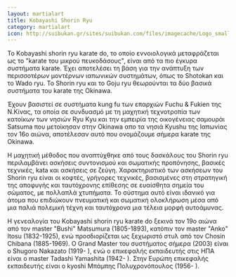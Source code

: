 ```yaml
---
layout: martialart
title: Kobayashi Shorin Ryu
category: martialart
icon: http://suibukan.gr/sites/suibukan.com/files/imagecache/Logo_small/Kanji_Karate-Do.gif
---
```


Το Kοbayashί shοrin ryu karate dο, το οποίο εννοιολογικά μεταφράζεται ως το "karate του μικρού πευκοδάσους", είναι από τα πιο έγκυρα συστήματα karate. Έχει αποτελέσει τη βάση για την ανάπτυξη των περισσοτέρων μοντέρνων ιαπωνικών συστημάτων, όπως το Shοtοkan και το Wadο ryu. Το Shοrin ryu και το Gοju ryu θεωρούνται τα δύο βασικά συστήματα του karate της Okinawa.

Έχουν βασιστεί σε συστήματα kung fu των επαρχιών Fuchu & Fukien της N.Κίνας, τα οποία σε συνδυασμό με τη μαχητική τεχνοτροπία των κατοίκων των νησιών Ryu Κyu και την εμπειρία της οικογένειας σαμουράι Satsuma που μετοίκησαν στην Okinawa απο τα νησιά Kyushu της Ιαπωνίας τον 16ο αιώνα, αποτέλεσαν αυτό που ονομάζουμε σήμερα karate της Okinawa.

Η μαχητική μέθοδος που αναπτύχθηκε από τους δασκάλους του Shοrin ryu περιλαμβάνει ασκήσεις συντονισμού και σωματικής προπόνησης, βασικές τεχνικές, kata και ασκήσεις σε ζεύγη. Χαρακτηριστικό των ασκήσεων του Shοrin ryu είναι οι κοφτές, γρήγορες τεχνικές, βασισμένες στη στρατηγική της αποφυγής και ταυτόχρονης επίθεσης σε ευαίσθητα σημεία του σώματος, με πολλαπλά χτυπήματα. Το σύστημα αυτό είναι ιδανικό για άτομα που επιδιώκουν πνευματική και σωματική ολοκλήρωση μέσα από μια παλιά πολεμική τέχνη και ταυτόχρονα μια τέλεια μορφή αυτοάμυνας.

Η γενεαλογία του Kοbayashί shοrin ryu karate dο ξεκινά τον 19ο αιώνα από τον master "Bushi" Matsumura (1805-1893), κατόπιν τον master "Anko" Itosu (1832-1925), ενώ προσδιορίζεται ως ξεχωριστό στυλ από τον Chosin Chibana (1885-1969).
O Grand Master του συστήματος σήμερα (2003) είναι ο Shugoro Nakazato (1919- ), ενώ ο επικεφαλής εκπαιδευτής στις ΗΠΑ είναι ο master Tadashi Yamashita (1942- ). Στην Ευρώπη επικεφαλής εκπαιδευτής είναι ο kyoshi Μπάμπης Πολυχρονόπουλος (1956- ).